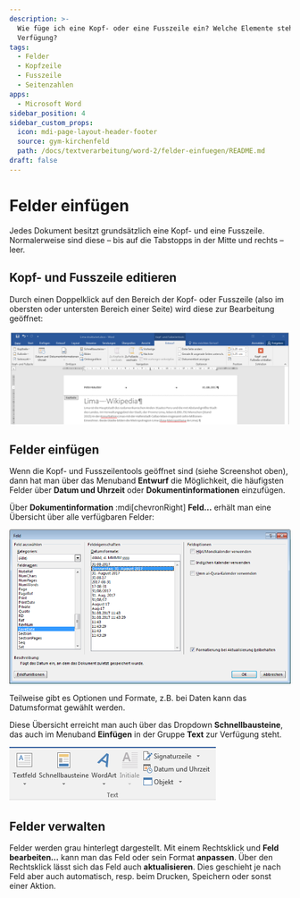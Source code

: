 ```yaml
---
description: >-
  Wie füge ich eine Kopf- oder eine Fusszeile ein? Welche Elemente stehen zur
  Verfügung?
tags:
  - Felder
  - Kopfzeile
  - Fusszeile
  - Seitenzahlen
apps:
  - Microsoft Word
sidebar_position: 4
sidebar_custom_props:
  icon: mdi-page-layout-header-footer
  source: gym-kirchenfeld
  path: /docs/textverarbeitung/word-2/felder-einfuegen/README.md
draft: false
---
```


# Felder einfügen



Jedes Dokument besitzt grundsätzlich eine Kopf- und eine Fusszeile. Normalerweise sind diese – bis auf die Tabstopps in der Mitte und rechts – leer.

## Kopf- und Fusszeile editieren
Durch einen Doppelklick auf den Bereich der Kopf- oder Fusszeile (also im obersten oder untersten Bereich einer Seite) wird diese zur Bearbeitung geöffnet:

![Kopfzeile bearbeiten](./images/kopfzeile-bearbeiten.ms.png)


## Felder einfügen
Wenn die Kopf- und Fusszeilentools geöffnet sind (siehe Screenshot oben), dann hat man über das Menuband __Entwurf__ die Möglichkeit, die häufigsten Felder über __Datum und Uhrzeit__ oder __Dokumentinformationen__ einzufügen.

Über __Dokumentinformation__ :mdi[chevronRight] __Feld…__ erhält man eine Übersicht über alle verfügbaren Felder:

![Felder einfügen](./images/felder-einfuegen.ms.png)

Teilweise gibt es Optionen und Formate, z.B. bei Daten kann das Datumsformat gewählt werden.

Diese Übersicht erreicht man auch über das Dropdown __Schnellbausteine__, das auch im Menuband __Einfügen__ in der Gruppe __Text__ zur Verfügung steht.

![Schnellbaustein](./images/einfuegen-text-feld.ms.png)

## Felder verwalten
Felder werden grau hinterlegt dargestellt. Mit einem Rechtsklick und __Feld bearbeiten…__ kann man das Feld oder sein Format **anpassen**. Über den Rechtsklick lässt sich das Feld auch **aktualisieren**. Dies geschieht je nach Feld aber auch automatisch, resp. beim Drucken, Speichern oder sonst einer Aktion.
